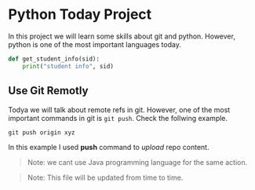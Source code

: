 # Python Today Project
In this project we will learn some skills about git and python. However, python is one of the most important languages today.
```python
def get_student_info(sid):
    print("student info", sid)
```

## Use Git Remotly
Todya we will talk about remote refs in git. However, one of the most important commands in git is `git push`. Check the follwing example.
```git
git push origin xyz
```
In this example I used **push** command to _upload_ repo content.

> Note: we cant use Java programming language for the same action.

> Note: This file will be updated from time to time.
